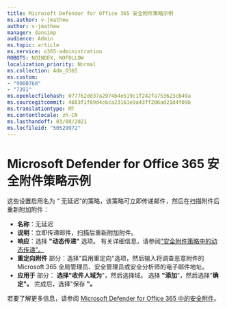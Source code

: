 ```yaml
---
title: Microsoft Defender for Office 365 安全附件策略示例
ms.author: v-jmathew
author: v-jmathew
manager: dansimp
audience: Admin
ms.topic: article
ms.service: o365-administration
ROBOTS: NOINDEX, NOFOLLOW
localization_priority: Normal
ms.collection: Adm_O365
ms.custom:
- "9000760"
- "7391"
ms.openlocfilehash: 077762dd37a2974b4e519c1f242fa753623cb49a
ms.sourcegitcommit: 4883f1f89d4c6ca23161e9a43ff206ad21d4f09b
ms.translationtype: MT
ms.contentlocale: zh-CN
ms.lasthandoff: 03/08/2021
ms.locfileid: "50529972"
---
```

# <a name="example-microsoft-defender-for-office-365-safe-attachment-policy"></a>Microsoft Defender for Office 365 安全附件策略示例

这些设置启用名为 *"* 无延迟"的策略，该策略可立即传递邮件，然后在扫描附件后重新附加附件：

- **名称**：无延迟
- **说明**：立即传递邮件，扫描后重新附加附件。
- **响应**：选择 **"动态传递"** 选项。 有关详细信息，请参阅["安全附件策略中的动态传递"。](https://go.microsoft.com/fwlink/?linkid=2092328)
- **重定向附件** 部分：选择"启用重定向"选项，然后输入将调查恶意附件的 Microsoft 365 全局管理员、安全管理员或安全分析师的电子邮件地址。
- **应用于** 部分： **选择"收件人域为**"，然后选择域。 选择 **"添加**"，然后选择"**确定"。** 完成后，选择"保存 **"。**

若要了解更多信息，请参阅 [Microsoft Defender for Office 365 中的安全附件](https://go.microsoft.com/fwlink/?linkid=2092213)。
